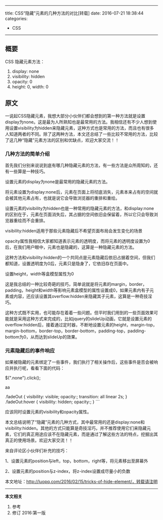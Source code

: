 ----
title: CSS“隐藏”元素的几种方法的对比[转载]
date: 2016-07-21 18:38:44
categories:
- CSS
----
## 概要
CSS 隐藏元素方法：
1. display: none
1. visibility: hidden
1. opacity: 0
1. height: 0, width: 0

## 原文
一说起CSS隐藏元素，我想大部分小伙伴们都会想到的第一种方法就是设置display为none。这是最为人所熟知也是最常用的方法。我相信还有不少人想到使用设置visibility为hidden来隐藏元素，这种方式也是常用的方法，而且也有很多人知道两者的不同。除了这两种方法，本文还总结了一些比较不常用的方法，比较了这几种“隐藏”元素方法的区别和优缺点，欢迎大家交流！！


### 几种方法的简单介绍

首先我们分别来说说到底有哪几种隐藏元素的方法，有一些方法是众所周知的，还有一些算是一种技巧。



设置元素的display为none是最常用的隐藏元素的方法。



将元素设置为display:none后，元素在页面上将彻底消失，元素本来占有的空间就会被其他元素占有，也就是说它会导致浏览器的重排和重绘。



设置元素的visibility为hidden也是一种常用的隐藏元素的方法，和display:none的区别在于，元素在页面消失后，其占据的空间依旧会保留着，所以它只会导致浏览器重绘而不会重排。



visibility:hidden适用于那些元素隐藏后不希望页面布局会发生变化的场景



opacity属性我相信大家都知道表示元素的透明度，而将元素的透明度设置为0后，在我们用户眼中，元素也是隐藏的，这算是一种隐藏元素的方法。



这种方法和visibility:hidden的一个共同点是元素隐藏后依旧占据着空间，但我们都知道，设置透明度为0后，元素只是隐身了，它依旧存在页面中。

设置height，width等盒模型属性为0

这是我总结的一种比较奇葩的技巧，简单说就是将元素的margin，border，padding，height和width等影响元素盒模型的属性设置成0，如果元素内有子元素或内容，还应该设置其overflow:hidden来隐藏其子元素，这算是一种奇技淫巧。



这种方式既不实用，也可能存在着着一些问题。但平时我们用到的一些页面效果可能就是采用这种方式来完成的，比如jquery的slideUp动画，它就是设置元素的overflow:hidden后，接着通过定时器，不断地设置元素的height，margin-top，margin-bottom，border-top，border-bottom，padding-top，padding-bottom为0，从而达到slideUp的效果。


### 元素隐藏后的事件响应

如果被隐藏的元素绑定了一些事件，我们执行了相关操作后，这些事件是否会被响应并执行呢，看看下面的代码：


$(".none").click();

<style>
          width: 100px;
        height: 100px;
        background: red;
        margin: 15px;
        padding: 10px;
        border: 5px solid green;
        display: inline-block;
        overflow: hidden;
        transition: all linear 2s; 
  </style> 

<div class="none"></div>
<div class="hidden"></div>
<div class="opacity0"></div>
<div class="height0">aa</div> 

<script src="/Scripts/jquery-1.10.2.min.js"></script>
<script>
$(".none").on("click", function    console.log("none clicked"    $().css("display", "none"  $(".hidden").on("click", function    console.log("hidden clicked"    $().css("visibility", "hidden"  $(".opacity0").on("click", function    console.log("opacity0 clicked"    $().css("opacity", 0  $(".height0").on("click", function    console.log("height0 clicked"    $().css({
        "height": 0  </script>

.fadeOut { visibility: visible; opacity:; transition: all linear 2s; }
    .fadeOut:hover { visibility: hidden; opacity:; }
    ```

应该同时设置元素的visibility和opacity属性。


本文总结说明了“隐藏”元素的几种方式，其中最常用的还是display:none和visibility:hidden。其他的方式只能算是奇技淫巧，并不推荐使用它们来隐藏元素，它们的真正用途应该不在隐藏元素，而是通过了解这些方法的特点，挖掘出其真正的使用场景。欢迎大家交流！！


来自评论区小伙伴们补充的技巧：

1、设置元素的position与left，top，bottom，right等，将元素移出至屏幕外

2、设置元素的position与z-index，将z-index设置成尽量小的负数

本文地址：http://luopq.com/2016/02/15/tricks-of-hide-element/，转载请注明
***
**本文相关**
1. 参考
1. 修订
2016:第一版
